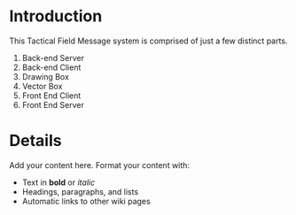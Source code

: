 # Introduction #

This Tactical Field Message system is comprised of just a few distinct parts.
  1. Back-end Server
  1. Back-end Client
  1. Drawing Box
  1. Vector Box
  1. Front End Client
  1. Front End Server


# Details #

Add your content here.  Format your content with:
  * Text in **bold** or _italic_
  * Headings, paragraphs, and lists
  * Automatic links to other wiki pages